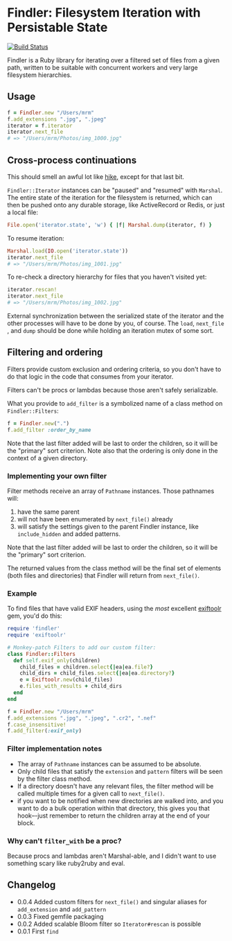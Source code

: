 # Findler: Filesystem Iteration with Persistable State

[![Build Status](https://secure.travis-ci.org/mceachen/findler.png?branch=master)](http://travis-ci.org/mceachen/findler)

Findler is a Ruby library for iterating over a filtered set of files from a given
path, written to be suitable with concurrent workers and very large
filesystem hierarchies.

## Usage

```ruby
f = Findler.new "/Users/mrm"
f.add_extensions ".jpg", ".jpeg"
iterator = f.iterator
iterator.next_file
# => "/Users/mrm/Photos/img_1000.jpg"
```

## Cross-process continuations

This should smell an awful lot like [hike](https://github.com/sstephenson/hike),
except for that last bit.

```Findler::Iterator``` instances can be "paused" and "resumed" with ```Marshal```.
The entire state of the iteration for the filesystem is returned, which can then
be pushed onto any durable storage, like ActiveRecord or Redis, or just a local file:

```ruby
File.open('iterator.state', 'w') { |f| Marshal.dump(iterator, f) }
```

To resume iteration:

```ruby
Marshal.load(IO.open('iterator.state'))
iterator.next_file
# => "/Users/mrm/Photos/img_1001.jpg"
```

To re-check a directory hierarchy for files that you haven't visited yet:

```ruby
iterator.rescan!
iterator.next_file
# => "/Users/mrm/Photos/img_1002.jpg"
```

External synchronization between the serialized state of the
iterator and the other processes will have to be done by you, of course.
The ```load```, ```next_file``` , and ```dump``` should be done while holding
an iteration mutex of some sort.

## Filtering and ordering

Filters provide custom exclusion and ordering criteria, so you don't
have to do that logic in the code that consumes from your iterator.

Filters can't be procs or lambdas because those aren't safely serializable.

What you provide to ```add_filter``` is a symbolized name of a class method
on ```Findler::Filters```:

```ruby
f = Findler.new(".")
f.add_filter :order_by_name
```

Note that the last filter added will be last to order the children, so it will be the
"primary" sort criterion. Note also that the ordering is only done in
the context of a given directory.

### Implementing your own filter

Filter methods receive an array of ```Pathname``` instances. Those pathnames will:

1. have the same parent
2. will not have been enumerated by ```next_file()``` already
3. will satisfy the settings given to the parent Findler instance, like ```include_hidden```
   and added patterns.

Note that the last filter added will be last to order the children, so it will be the
"primary" sort criterion.

The returned values from the class method will be the final set of elements (both files
and directories) that Findler will return from ```next_file()```.

### Example

To find files that have valid EXIF headers, using the *most* excellent
[exiftoolr](https://github.com/mceachen/exiftoolr) gem, you'd do this:

```ruby
require 'findler'
require 'exiftoolr'

# Monkey-patch Filters to add our custom filter:
class Findler::Filters
  def self.exif_only(children)
    child_files = children.select{|ea|ea.file?}
    child_dirs = child_files.select{|ea|ea.directory?}
    e = Exiftoolr.new(child_files)
    e.files_with_results + child_dirs
  end
end

f = Findler.new "/Users/mrm"
f.add_extensions ".jpg", ".jpeg", ".cr2", ".nef"
f.case_insensitive!
f.add_filter(:exif_only)
```

### Filter implementation notes

* The array of ```Pathname``` instances can be assumed to be absolute.
* Only child files that satisfy the ```extension``` and ```pattern``` filters will be seen by the filter class method.
* If a directory doesn't have any relevant files, the filter method will be called multiple times for a given call to ```next_file()```.
* if you want to be notified when new directories are walked into, and you want to do a bulk operation within that directory,
  this gives you that hook–-just remember to return the children array at the end of your block.

### Why can't ```filter_with``` be a proc?

Because procs and lambdas aren't Marshal-able, and I didn't want to use something scary like ruby2ruby and eval.

## Changelog

* 0.0.4 Added custom filters for ```next_file()``` and singular aliases for ```add_extension``` and ```add_pattern```
* 0.0.3 Fixed gemfile packaging
* 0.0.2 Added scalable Bloom filter so ```Iterator#rescan``` is possible
* 0.0.1 First `find`
